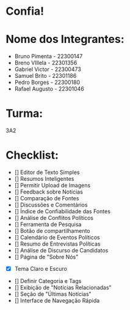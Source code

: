 # Confia!

# Nome dos Integrantes:
- Bruno Pimenta - 22300147
- Breno VIllela - 22301356
- Gabriel Victor - 22300473
- Samuel Brito - 22301186
- Pedro Borges - 22300180
- Rafael Augusto - 22301046

# Turma:
3A2

# Checklist:

- [] Editor de Texto Simples
- [] Resumos Inteligentes
- [] Permitir Upload de Imagens
- [] Feedback sobre Notícias
- [] Comparação de Fontes
- [] Discussões e Comentários
- [] Índice de Confiabilidade das Fontes
- [] Análise de Conflitos Políticos
- [] Ferramenta de Pesquisa
- [] Botão de compartilhamento
- [] Calendário de Eventos Políticos
- [] Resumo de Entrevistas Políticas
- [] Análise de Discurso de Candidatos
- [] Página de "Sobre Nós"
- [x] Tema Claro e Escuro
- [] Definir Categoria e Tags
- [] Exibição de "Notícias Relacionadas"
- [] Seção de "Últimas Notícias"
- [] Interface de Navegação Rápida
